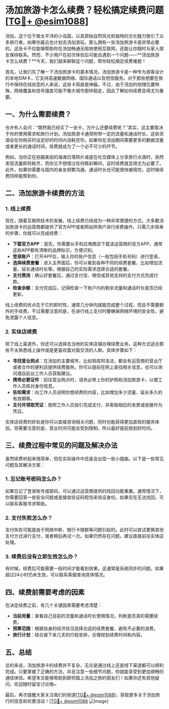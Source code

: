 # 汤加旅游卡怎么续费？轻松搞定续费问题[[TG💪+ @esim1088](https://t.me/s/esim1088)]

汤加，这个位于南太平洋的小岛国，以其原始自然风光和独特的文化魅力吸引了众多旅行者。如果你最近也计划去汤加游玩，那么拥有一张汤加旅游卡是非常必要的。这张卡不仅能够帮助你在汤加畅通无阻地使用互联网，还能让你随时与家人朋友保持联系。然而，不少用户在初次体验后可能会遇到一个问题——**汤加旅游卡怎么续费？**今天，我们就来聊聊这个问题，帮你轻松搞定续费难题！

首先，让我们先了解一下汤加旅游卡的基本情况。汤加旅游卡是一种专为游客设计的本地SIM卡，它支持高速数据网络、国际通话以及短信服务。对于那些想要在旅行中保持在线状态的人来说，这张卡简直是神器。不过，由于汤加的地理位置特殊，网络覆盖和信号强度可能不像大城市那样稳定，因此了解如何续费显得尤为重要。

## 一、为什么需要续费？

也许有人会问：“既然我已经买了一张卡，为什么还要续费呢？”其实，这主要取决于你的使用需求和旅行计划。汤加旅游卡通常附带一定的流量和通话时长，这些资源会在你购买时设定好的时间内消耗完毕。如果你在汤加期间需要更多的数据流量或者更长的通话时间，续费就成为了一个必不可少的环节。

例如，当你正在拍摄美丽的海滩日落照片或是在社交媒体上分享旅行点滴时，突然发现流量即将耗尽，而你又不想错过任何精彩瞬间，这时续费就显得尤为必要了。此外，如果你需要与国内的亲友频繁沟通，通话时长也可能很快被用完，这时候续费同样能帮到你。

## 二、汤加旅游卡续费的方法

### 1. 线上续费

现在，随着互联网技术的发展，线上续费已经成为一种非常便捷的方式。大多数汤加旅游卡的运营商都提供了官方APP或者网站供用户进行续费操作。只需几步简单的步骤，你就可以完成续费：

- **下载官方APP**：首先，你需要从手机应用商店下载该运营商的官方APP。通常这些APP都有清晰的品牌标识，方便识别。
- **登录账户**：打开APP后，输入你的账户信息（一般包括手机号码）进行登录。
- **选择续费套餐**：进入主界面后，你可以看到各种不同的续费套餐，比如增加流量、延长通话时长等。根据自己的实际需求选择合适的套餐。
- **支付费用**：确认好套餐后，通过支付宝、微信或其他支持的支付方式完成付款。
- **检查余额**：支付完成后，记得检查一下账户内的剩余流量和通话时长是否已经更新。

线上续费的优点在于它的即时性，通常几分钟内就能完成整个过程，而且不需要额外的手续费。不过需要注意的是，在进行线上支付时要确保网络环境的安全性，避免泄露个人信息。

### 2. 实体店续费

除了线上渠道外，你还可以选择去当地的实体店铺办理续费业务。这种方式适合那些不太熟悉线上操作或是更喜欢面对面交流的人群。具体步骤如下：

- **寻找营业网点**：在汤加的主要城市，比如努库阿洛法，都会有运营商的营业厅或者合作的便利店提供续费服务。你可以提前在网上查找相关信息，也可以询问酒店前台工作人员获取建议。
- **携带必要证件**：前往营业网点时，请务必带上你的护照和汤加旅游卡，以便工作人员核对身份信息。
- **告知需求**：向工作人员说明你想续费的内容，比如增加多少流量、延长多久的有效期等。
- **支付并领取凭证**：按照工作人员指引完成支付，并索取相应的发票或收据作为凭证。

实体店续费的好处是你可以直接咨询相关问题，同时也能获得更加直观的服务体验。但需要注意的是，营业时间可能会受到限制，所以最好提前规划好时间。

## 三、续费过程中常见的问题及解决办法

虽然续费听起来很简单，但在实际操作中还是会出现一些小插曲。以下是一些常见问题及其解决方案：

### 1. 忘记账号密码怎么办？

如果忘记了登录账号或密码，可以通过运营商提供的找回功能重置。通常情况下，你需要回答一些安全问题或是接收验证码短信来验证身份。如果实在无法找回，可以联系客服寻求帮助。

### 2. 支付失败怎么办？

支付失败可能是由于网络中断、银行卡限额等问题引起的。此时可以尝试更换其他支付方式进行支付，或者稍后再试一次。如果仍然存在问题，建议直接前往实体店处理。

### 3. 续费后没有立即生效怎么办？

有时候，续费后可能需要一段时间才能看到效果。这通常是系统同步的问题。如果超过24小时仍未生效，可以联系客服查询具体情况。

## 四、续费前需要考虑的因素

在决定续费之前，有几个关键因素需要考虑清楚：

- **当前用量**：查看自己目前的流量和通话时长使用情况，判断是否真的需要续费。
- **预算范围**：根据自身的经济状况选择合适的续费套餐，避免不必要的浪费。
- **旅行计划**：结合接下来几天的行程安排，合理规划续费时间和内容。

## 五、总结

总的来说，汤加旅游卡的续费并不复杂，无论是通过线上还是线下渠道都可以顺利完成。只要掌握了正确的方法，并且注意一些细节问题，你就能享受到更加顺畅的通信体验。希望本文能够帮助到即将踏上汤加之旅的朋友们！如果你还有其他疑问，欢迎随时留言讨论哦~

最后，再次提醒大家关注我们的频道[[TG💪+ @esim1088](https://t.me/s/esim1088)]，获取更多关于汤加旅行的信息和优惠活动！[[TG💪+ @esim1088](https://t.me/s/esim1088) ![Image](https://i.postimg.cc/4NQfJmqS/Snipaste-2025-05-13-00-14-12.png)]